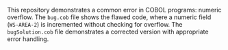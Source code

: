 This repository demonstrates a common error in COBOL programs: numeric overflow. The `bug.cob` file shows the flawed code, where a numeric field (`WS-AREA-2`) is incremented without checking for overflow.  The `bugSolution.cob` file demonstrates a corrected version with appropriate error handling.